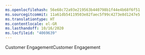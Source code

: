 ```yaml
---
ms.openlocfilehash: 56e68c72a93e219563b440798b1f44e4b68f6f51
ms.sourcegitcommit: 11a61db54119503e82faec5f99c4273e8d1247e5
ms.translationtype: HT
ms.contentlocale: el-GR
ms.lasthandoff: 10/16/2020
ms.locfileid: "4069639"
---
```

<span data-ttu-id="9e675-101">Customer Engagement</span><span class="sxs-lookup"><span data-stu-id="9e675-101">Customer Engagement</span></span>
